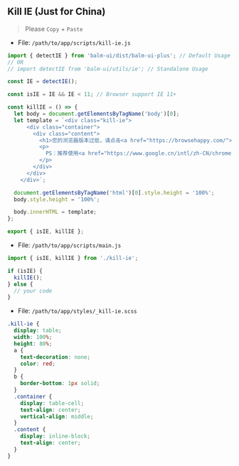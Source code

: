 ## Kill IE (Just for China)

> Please `Copy` + `Paste`

- File: `/path/to/app/scripts/kill-ie.js`

```js
import { detectIE } from 'balm-ui/dist/balm-ui-plus'; // Default Usage
// OR
// import detectIE from 'balm-ui/utils/ie'; // Standalone Usage

const IE = detectIE();

const isIE = IE && IE < 11; // Browser support IE 11+

const killIE = () => {
  let body = document.getElementsByTagName('body')[0];
  let template = `<div class="kill-ie">
      <div class="container">
        <div class="content">
          <h1>您的浏览器版本过低，请点击<a href="https://browsehappy.com/">链接</a>升级您的浏览器</h1>
          <p>
            PS：推荐使用<a href="https://www.google.cn/intl/zh-CN/chrome/">谷歌浏览器</a>；如果是双核浏览器，请切换至<b>急速模式</b>
          </p>
        </div>
      </div>
    </div>`;

  document.getElementsByTagName('html')[0].style.height = '100%';
  body.style.height = '100%';

  body.innerHTML = template;
};

export { isIE, killIE };
```

- File: `/path/to/app/scripts/main.js`

```js
import { isIE, killIE } from './kill-ie';

if (isIE) {
  killIE();
} else {
  // your code
}
```

- File: `/path/to/app/styles/_kill-ie.scss`

```css
.kill-ie {
  display: table;
  width: 100%;
  height: 80%;
  a {
    text-decoration: none;
    color: red;
  }
  b {
    border-bottom: 1px solid;
  }
  .container {
    display: table-cell;
    text-align: center;
    vertical-align: middle;
  }
  .content {
    display: inline-block;
    text-align: center;
  }
}
```
